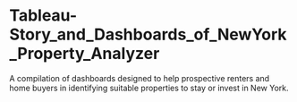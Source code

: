 # Tableau-Story_and_Dashboards_of_NewYork_Property_Analyzer
 A compilation of dashboards designed to help prospective renters and home buyers in identifying suitable properties to stay or invest in New York.
